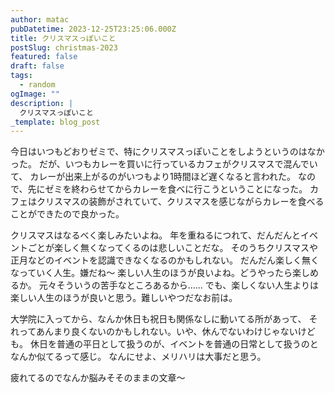 ```yaml
---
author: matac
pubDatetime: 2023-12-25T23:25:06.000Z
title: クリスマスっぽいこと
postSlug: christmas-2023
featured: false
draft: false
tags:
  - random
ogImage: ""
description: |
  クリスマスっぽいこと
_template: blog_post
---
```


今日はいつもどおりゼミで、特にクリスマスっぽいことをしようというのはなかった。
だが、いつもカレーを買いに行っているカフェがクリスマスで混んでいて、
カレーが出来上がるのがいつもより1時間ほど遅くなると言われた。
なので、先にゼミを終わらせてからカレーを食べに行こうということになった。
カフェはクリスマスの装飾がされていて、クリスマスを感じながらカレーを食べることができたので良かった。

クリスマスはなるべく楽しみたいよね。
年を重ねるにつれて、だんだんとイベントごとが楽しく無くなってくるのは悲しいことだな。
そのうちクリスマスや正月などのイベントを認識できなくなるのかもしれない。
だんだん楽しく無くなっていく人生。嫌だね〜
楽しい人生のほうが良いよね。どうやったら楽しめるか。
元々そういうの苦手なところあるから......
でも、楽しくない人生よりは楽しい人生のほうが良いと思う。難しいやつだなお前は。

大学院に入ってから、なんか休日も祝日も関係なしに動いてる所があって、
それってあんまり良くないのかもしれない。いや、休んでないわけじゃないけども。
休日を普通の平日として扱うのが、イベントを普通の日常として扱うのとなんか似てるって感じ。
なんにせよ、メリハリは大事だと思う。

疲れてるのでなんか脳みそそのままの文章〜

